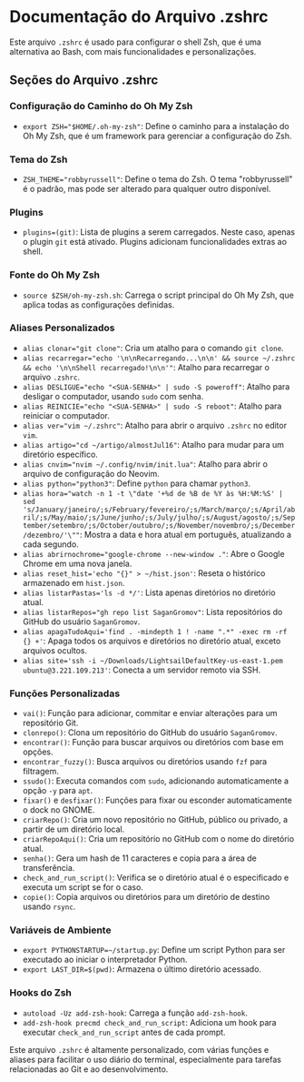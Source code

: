 
# Documentação do Arquivo .zshrc

Este arquivo `.zshrc` é usado para configurar o shell Zsh, que é uma alternativa ao Bash, com mais funcionalidades e personalizações.

## Seções do Arquivo .zshrc

### Configuração do Caminho do Oh My Zsh
- `export ZSH="$HOME/.oh-my-zsh"`: Define o caminho para a instalação do Oh My Zsh, que é um framework para gerenciar a configuração do Zsh.

### Tema do Zsh
- `ZSH_THEME="robbyrussell"`: Define o tema do Zsh. O tema "robbyrussell" é o padrão, mas pode ser alterado para qualquer outro disponível.

### Plugins
- `plugins=(git)`: Lista de plugins a serem carregados. Neste caso, apenas o plugin `git` está ativado. Plugins adicionam funcionalidades extras ao shell.

### Fonte do Oh My Zsh
- `source $ZSH/oh-my-zsh.sh`: Carrega o script principal do Oh My Zsh, que aplica todas as configurações definidas.

### Aliases Personalizados
- `alias clonar="git clone"`: Cria um atalho para o comando `git clone`.
- `alias recarregar="echo '\n\nRecarregando...\n\n' && source ~/.zshrc && echo '\n\nShell recarregado!\n\n'"`: Atalho para recarregar o arquivo `.zshrc`.
- `alias DESLIGUE="echo "<SUA-SENHA>" | sudo -S poweroff"`: Atalho para desligar o computador, usando `sudo` com senha.
- `alias REINICIE="echo "<SUA-SENHA>" | sudo -S reboot"`: Atalho para reiniciar o computador.
- `alias ver="vim ~/.zshrc"`: Atalho para abrir o arquivo `.zshrc` no editor `vim`.
- `alias artigo="cd ~/artigo/almostJul16"`: Atalho para mudar para um diretório específico.
- `alias cnvim="nvim ~/.config/nvim/init.lua"`: Atalho para abrir o arquivo de configuração do Neovim.
- `alias python="python3"`: Define `python` para chamar `python3`.
- `alias hora="watch -n 1 -t \"date '+%d de %B de %Y às %H:%M:%S' | sed 's/January/janeiro/;s/February/fevereiro/;s/March/março/;s/April/abril/;s/May/maio/;s/June/junho/;s/July/julho/;s/August/agosto/;s/September/setembro/;s/October/outubro/;s/November/novembro/;s/December/dezembro/'\""`: Mostra a data e hora atual em português, atualizando a cada segundo.
- `alias abrirnochrome="google-chrome --new-window ."`: Abre o Google Chrome em uma nova janela.
- `alias reset_hist='echo "{}" > ~/hist.json'`: Reseta o histórico armazenado em `hist.json`.
- `alias listarPastas='ls -d */'`: Lista apenas diretórios no diretório atual.
- `alias listarRepos="gh repo list SaganGromov"`: Lista repositórios do GitHub do usuário `SaganGromov`.
- `alias apagaTudoAqui='find . -mindepth 1 ! -name ".*" -exec rm -rf {} +'`: Apaga todos os arquivos e diretórios no diretório atual, exceto arquivos ocultos.
- `alias site='ssh -i ~/Downloads/LightsailDefaultKey-us-east-1.pem ubuntu@3.221.109.213'`: Conecta a um servidor remoto via SSH.

### Funções Personalizadas
- `vai()`: Função para adicionar, commitar e enviar alterações para um repositório Git.
- `clonrepo()`: Clona um repositório do GitHub do usuário `SaganGromov`.
- `encontrar()`: Função para buscar arquivos ou diretórios com base em opções.
- `encontrar_fuzzy()`: Busca arquivos ou diretórios usando `fzf` para filtragem.
- `ssudo()`: Executa comandos com `sudo`, adicionando automaticamente a opção `-y` para `apt`.
- `fixar()` e `desfixar()`: Funções para fixar ou esconder automaticamente o dock no GNOME.
- `criarRepo()`: Cria um novo repositório no GitHub, público ou privado, a partir de um diretório local.
- `criarRepoAqui()`: Cria um repositório no GitHub com o nome do diretório atual.
- `senha()`: Gera um hash de 11 caracteres e copia para a área de transferência.
- `check_and_run_script()`: Verifica se o diretório atual é o especificado e executa um script se for o caso.
- `copie()`: Copia arquivos ou diretórios para um diretório de destino usando `rsync`.

### Variáveis de Ambiente
- `export PYTHONSTARTUP=~/startup.py`: Define um script Python para ser executado ao iniciar o interpretador Python.
- `export LAST_DIR=$(pwd)`: Armazena o último diretório acessado.

### Hooks do Zsh
- `autoload -Uz add-zsh-hook`: Carrega a função `add-zsh-hook`.
- `add-zsh-hook precmd check_and_run_script`: Adiciona um hook para executar `check_and_run_script` antes de cada prompt.

Este arquivo `.zshrc` é altamente personalizado, com várias funções e aliases para facilitar o uso diário do terminal, especialmente para tarefas relacionadas ao Git e ao desenvolvimento.
    